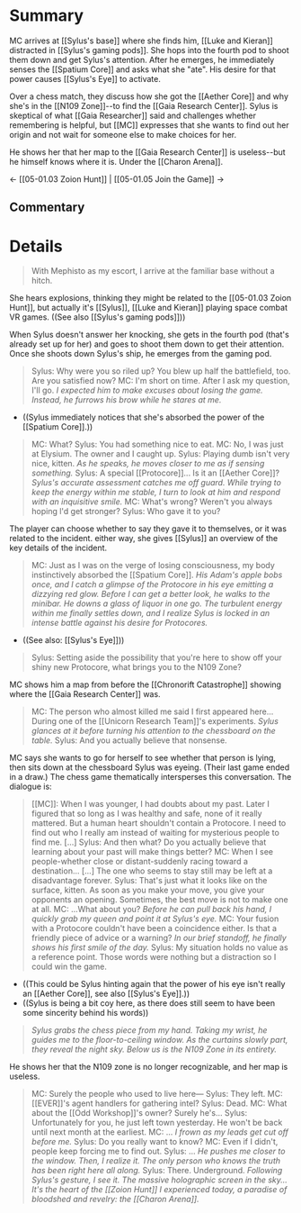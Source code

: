 # Summary
MC arrives at [[Sylus's base]] where she finds him, [[Luke and Kieran]] distracted in [[Sylus's gaming pods]]. She hops into the fourth pod to shoot them down and get Sylus's attention. After he emerges, he immediately senses the [[Spatium Core]] and asks what she "ate". His desire for that power causes [[Sylus's Eye]] to activate.

Over a chess match, they discuss how she got the [[Aether Core]] and why she's in the [[N109 Zone]]--to find the [[Gaia Research Center]]. Sylus is skeptical of what [[Gaia Researcher]] said and challenges whether remembering is helpful, but [[MC]] expresses that she wants to find out her origin and not wait for someone else to make choices for her.

He shows her that her map to the [[Gaia Research Center]] is useless--but he himself knows where it is. Under the [[Charon Arena]].

← [[05-01.03 Zoion Hunt]] | [[05-01.05 Join the Game]] →
## Commentary

# Details
> With Mephisto as my escort, I arrive at the familiar base without a hitch.

She hears explosions, thinking they might be related to the [[05-01.03 Zoion Hunt]], but actually it's [[Sylus]], [[Luke and Kieran]] playing space combat VR games. ((See also [[Sylus's gaming pods]]))

When Sylus doesn't answer her knocking, she gets in the fourth pod (that's already set up for her) and goes to shoot them down to get their attention. Once she shoots down Sylus's ship, he emerges from the gaming pod.

> Sylus: Why were you so riled up? You blew up half the battlefield, too. Are you satisfied now?
> MC: I'm short on time. After I ask my question, I'll go.
> *I expected him to make excuses about losing the game. Instead, he furrows his brow while he stares at me.*
* ((Sylus immediately notices that she's absorbed the power of the [[Spatium Core]].))
> MC: What?
> Sylus: You had something nice to eat.
> MC: No, I was just at Elysium. The owner and I caught up.
> Sylus: Playing dumb isn't very nice, kitten.
> *As he speaks, he moves closer to me as if sensing something.*
> Sylus: A special [[Protocore]]... Is it an [[Aether Core]]?
> *Sylus's accurate assessment catches me off guard. While trying to keep the energy within me stable, I turn to look at him and respond with an inquisitive smile.*
> MC: What's wrong? Weren't you always hoping l'd get stronger?
> Sylus: Who gave it to you?

The player can choose whether to say they gave it to themselves, or it was related to the incident. either way, she gives [[Sylus]] an overview of the key details of the incident.

> MC: Just as I was on the verge of losing consciousness, my body instinctively absorbed the [[Spatium Core]].
> *His Adam's apple bobs once, and I catch a glimpse of the Protocore in his eye emitting a dizzying red glow.*
> *Before I can get a better look, he walks to the minibar. He downs a glass of liquor in one go.*
> *The turbulent energy within me finally settles down, and I realize Sylus is locked in an intense battle against his desire for Protocores.*
* ((See also: [[Sylus's Eye]]))

> Sylus: Setting aside the possibility that you're here to show off your shiny new Protocore, what brings you to the N109 Zone?

MC shows him a map from before the [[Chronorift Catastrophe]] showing where the [[Gaia Research Center]] was.

> MC: The person who almost killed me said I first appeared here... During one of the [[Unicorn Research Team]]'s experiments.
> *Sylus glances at it before turning his attention to the chessboard on the table.*
> Sylus: And you actually believe that nonsense.

MC says she wants to go for herself to see whether that person is lying, then sits down at the chessboard Sylus was eyeing. (Their last game ended in a draw.) The chess game thematically intersperses this conversation. The dialogue is:

> [[MC]]: When I was younger, I had doubts about my past. Later I figured that so long as I was healthy and safe, none of it really mattered. But a human heart shouldn't contain a Protocore. I need to find out who I really am instead of waiting for mysterious people to find me.
> \[...]
> Sylus: And then what? Do you actually believe that learning about your past will make things better?
> MC: When I see people-whether close or distant-suddenly racing toward a destination... \[...] The one who seems to stay still may be left at a disadvantage forever.
> Sylus: That's just what it looks like on the surface, kitten. As soon as you make your move, you give your opponents an opening. Sometimes, the best move is not to make one at all.
> MC:  ...What about you?
> *Before he can pull back his hand, I quickly grab my queen and point it at Sylus's eye.*
> MC: Your fusion with a Protocore couldn't have been a coincidence either. Is that a friendly piece of advice or a warning?
> *In our brief standoff, he finally shows his first smile of the day.*
> Sylus: My situation holds no value as a reference point. Those words were nothing but a distraction so I could win the game.
* ((This could be Sylus hinting again that the power of his eye isn't really an [[Aether Core]], see also [[Sylus's Eye]].))
* ((Sylus is being a bit coy here, as there does still seem to have been some sincerity behind his words))

> *Sylus grabs the chess piece from my hand. Taking my wrist, he guides me to the floor-to-ceiling window.*
> *As the curtains slowly part, they reveal the night sky. Below us is the N109 Zone in its entirety.*

He shows her that the N109 zone is no longer recognizable, and her map is useless. 

> MC: Surely the people who used to live here—
> Sylus: They left.
> MC: [[EVER]]'s agent handlers for gathering intel?
> Sylus: Dead.
> MC: What about the [[Odd Workshop]]'s owner? Surely he's...
> Sylus: Unfortunately for you, he just left town yesterday. He won't be back until next month at the earliest.
> MC: ...
> *I frown as my leads get cut off before me.*
> Sylus: Do you really want to know?
> MC: Even if I didn't, people keep forcing me to find out.
> Sylus: ...
> *He pushes me closer to the window. Then, I realize it. The only person who knows the truth has been right here all along.*
> Sylus: There. Underground.
> *Following Sylus's gesture, I see it. The massive holographic screen in the sky...*
> *It's the heart of the [[Zoion Hunt]] I experienced today, a paradise of bloodshed and revelry: the [[Charon Arena]].*